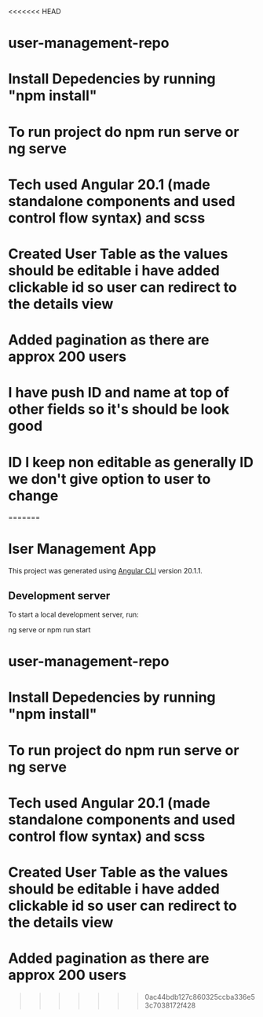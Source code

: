 <<<<<<< HEAD
# user-management-repo
# Install Depedencies by running "npm install"
# To run project do npm run serve or ng serve
# Tech used Angular 20.1 (made standalone components and used control flow syntax) and scss 
# Created User Table as the values should be editable i have added clickable id so user can redirect to the details view 
# Added pagination as there are approx 200 users 
# I have push ID and name at top of other fields so it's should be look good
# ID I keep non editable as generally ID we don't give option to user to change
=======
# Iser Management App

This project was generated using [Angular CLI](https://github.com/angular/angular-cli) version 20.1.1.

## Development server

To start a local development server, run:

ng serve or npm run start

# user-management-repo

# Install Depedencies by running "npm install"

# To run project do npm run serve or ng serve

# Tech used Angular 20.1 (made standalone components and used control flow syntax) and scss

# Created User Table as the values should be editable i have added clickable id so user can redirect to the details view

# Added pagination as there are approx 200 users 
>>>>>>> 0ac44bdb127c860325ccba336e53c7038172f428
